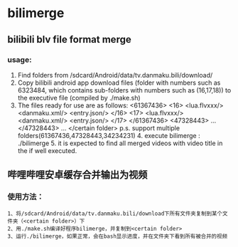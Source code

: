 # bilimerge
## bilibili blv file format merge
### usage:
  1. Find folders from /sdcard/Android/data/tv.danmaku.bili/download/
  2. Copy bilibili android app download files (folder with numbers such as 6323484, which contains sub-folders with numbers such as (16,17,18)) to the executive file (compiled by ./make.sh)
  3. The files ready for use are as follows:
      <certain folder>
        <bilimerge/>
        <61367436>
          <16>
            <lua.flvxxx/>
            <danmaku.xml/>
            <entry.json/>
          </16>
          <17>
            <lua.flvxxx/>
            <danmaku.xml/>
            <entry.json/>
          </17>
        </61367436>
        <47328443>
          ...
        </47328443>
        ...
      </certain folder>
      p.s. support multiple folders(61367436,47328443,34234231)
    4. execute bilimerge : ./bilimerge
    5. it is expected to find all merged videos with video title in the <certain folder> if well executed.
  
  ## 哔哩哔哩安卓缓存合并输出为视频
  ### 使用方法：
    1、将/sdcard/Android/data/tv.danmaku.bili/download下所有文件夹复制到某个文件夹（<certain folder>）下
    2、用./make.sh编译好程序bilimerge，并复制到<certain folder>
    3、运行./bilimerge，如果正常，会在bash显示进度，并在文件夹下看到所有被合并的视频
